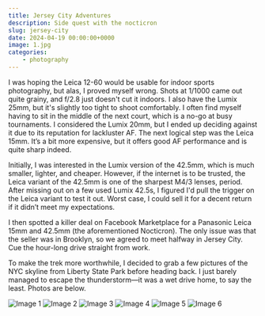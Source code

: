 ```yaml
---
title: Jersey City Adventures
description: Side quest with the nocticron
slug: jersey-city
date: 2024-04-19 00:00:00+0000
image: 1.jpg
categories:
    - photography
---
```


I was hoping the Leica 12-60 would be usable for indoor sports photography, but alas, I proved myself wrong. Shots at 1/1000 came out quite grainy, and f/2.8 just doesn't cut it indoors. I also have the Lumix 25mm, but it's slightly too tight to shoot comfortably. I often find myself having to sit in the middle of the next court, which is a no-go at busy tournaments. I considered the Lumix 20mm, but I ended up deciding against it due to its reputation for lackluster AF. The next logical step was the Leica 15mm. It’s a bit more expensive, but it offers good AF performance and is quite sharp indeed.

Initially, I was interested in the Lumix version of the 42.5mm, which is much smaller, lighter, and cheaper. However, if the internet is to be trusted, the Leica variant of the 42.5mm is one of the sharpest M4/3 lenses, period. After missing out on a few used Lumix 42.5s, I figured I'd pull the trigger on the Leica variant to test it out. Worst case, I could sell it for a decent return if it didn’t meet my expectations.

I then spotted a killer deal on Facebook Marketplace for a Panasonic Leica 15mm and 42.5mm (the aforementioned Nocticron). The only issue was that the seller was in Brooklyn, so we agreed to meet halfway in Jersey City. Cue the hour-long drive straight from work.

To make the trek more worthwhile, I decided to grab a few pictures of the NYC skyline from Liberty State Park before heading back. I just barely managed to escape the thunderstorm—it was a wet drive home, to say the least. Photos are below.

![Image 1](1.jpg) ![Image 2](2.jpg) ![Image 3](3.jpg) ![Image 4](4.jpg) ![Image 5](5.jpg) ![Image 6](6.jpg)
